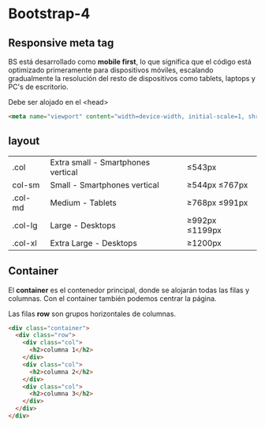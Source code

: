 # Bootstrap-4
## Responsive meta tag
BS est&aacute; desarrollado como **mobile first**, lo que significa que el c&oacute;digo est&aacute; optimizado primeramente para dispositivos m&oacute;viles, escalando gradualmente la resoluci&oacute;n del resto de dispositivos como tablets, laptops y PC's de escritorio.

Debe ser alojado en el \<head>
```html
<meta name="viewport" content="width=device-width, initial-scale=1, shrink-to-fit=no">
```

## layout

<table>
<tr>
<td>.col</td><td>Extra small - Smartphones vertical</td>
<td>&le;543px</td>
</tr>
<tr>
<td>col-sm</td><td>Small - Smartphones vertical</td>
<td>&ge;544px &le;767px</td>
</tr>
<tr>
<td>.col-md</td><td>Medium - Tablets</td>
<td>&ge;768px &le;991px</td>
</tr>
<tr>
<td>.col-lg</td><td>Large - Desktops</td>
<td>&ge;992px &le;1199px</td>
</tr>
<tr>
<td>.col-xl</td><td>Extra Large - Desktops</td>
<td>&ge;1200px</td>
</tr>
</table>

## Container
El **container** es el contenedor principal, donde se alojarán todas las filas y columnas. Con el container también podemos centrar la página.

Las filas **row** son grupos horizontales de columnas.
```html
<div class="container">
  <div class="row">
    <div class="col">
      <h2>columna 1</h2>
    </div>
    <div class="col">
      <h2>columna 2</h2>
    </div>
    <div class="col">
      <h2>columna 3</h2>
    </div>
  </div>
</div>
```
